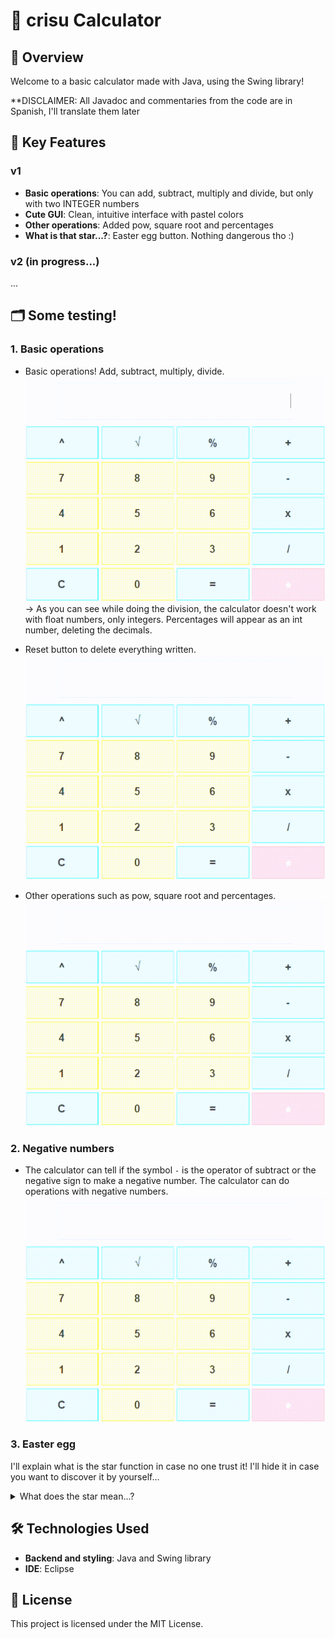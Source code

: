 # 🐹 crisu Calculator

## 👀 Overview

Welcome to a basic calculator made with Java, using the Swing library!

**DISCLAIMER: All Javadoc and commentaries from the code are in Spanish, I'll translate them later

## 🌟 Key Features

### v1
- **Basic operations**: You can add, subtract, multiply and divide, but only with two INTEGER numbers
- **Cute GUI**: Clean, intuitive interface with pastel colors
- **Other operations**: Added pow, square root and percentages
- **What is that star...?**: Easter egg button. Nothing dangerous tho :)

### v2 (in progress...)
...

## 🗂️ Some testing!

### 1. Basic operations
- Basic operations! Add, subtract, multiply, divide.
![basic operations](https://github.com/crisuroll/crisu_Calc/blob/main/README%20src/Basic%20ops.gif)
	-> As you can see while doing the division, the calculator doesn't work with float numbers, only integers. Percentages will appear as an int number, deleting the decimals.
  
- Reset button to delete everything written.
![reset button](https://github.com/crisuroll/crisu_Calc/blob/main/README%20src/RESET.gif)

- Other operations such as pow, square root and percentages.
![other operations](https://github.com/crisuroll/crisu_Calc/blob/main/README%20src/Pow%2C%20sqr%2C%20perc.gif)


### 2. Negative numbers
- The calculator can tell if the symbol `-` is the operator of subtract or the negative sign to make a negative number. The calculator can do operations with negative numbers.
![negatives](https://github.com/crisuroll/crisu_Calc/blob/main/README%20src/Negatives.gif)


### 3.  Easter egg
I'll explain what is the star function in case no one trust it! I'll hide it in case you want to discover it by yourself...

<details>
  <summary>What does the star mean...?</summary>
  The pink button with a white start just redirects to my GitHub profile when clicked.
  
</details>

## 🛠️ Technologies Used

- **Backend and styling**: Java and Swing library
- **IDE**: Eclipse

## 📄 License

This project is licensed under the MIT License.

